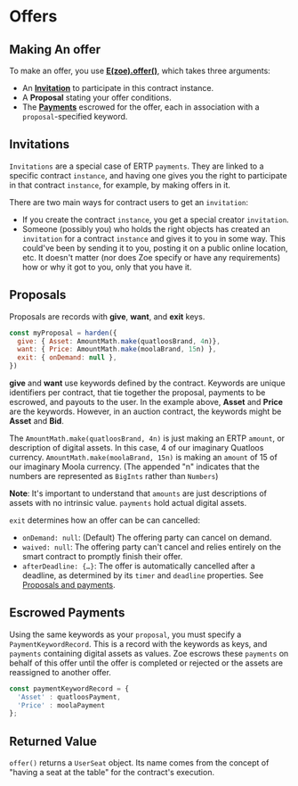 # Offers

## Making An offer

To make an offer, you use **[E(zoe).offer()](/reference/zoe-api/zoe.md#e-zoe-offer-invitation-proposal-paymentkeywordrecord-offerargs)**, which takes three arguments:
- An **[Invitation](/reference/zoe-api/zoe-data-types.md#invitation)** to participate in this contract instance.
- A **Proposal** stating your offer conditions.
- The **[Payments](/reference/ertp-api/payment.md)** escrowed for the offer, each in association with a `proposal`-specified keyword.

## Invitations

`Invitations` are a special case of ERTP `payments`. They are linked to a specific contract `instance`, and
having one gives you the right to participate in that contract `instance`, for example, by making offers in it.

There are two main ways for contract users to get an `invitation`:
- If you create the contract `instance`, you get a special creator `invitation`.
- Someone (possibly you) who holds the right objects has created an `invitation` for a contract `instance` and gives it to
  you in some way. This could've been by sending it to you, posting it on a public online location, etc. It
  doesn't matter (nor does Zoe specify or have any requirements) how or why it got to you, only that you have it.

## Proposals

Proposals are records with **give**, **want**, and **exit** keys.

```js
const myProposal = harden({
  give: { Asset: AmountMath.make(quatloosBrand, 4n)},
  want: { Price: AmountMath.make(moolaBrand, 15n) },
  exit: { onDemand: null },
})
```
**give** and **want** use keywords defined by the contract.
Keywords are unique identifiers per contract, that tie together the proposal,
payments to be escrowed, and payouts to the user.
In the example above, **Asset** and **Price** are the keywords. However, in an auction contract,
the keywords might be **Asset** and **Bid**.

The `AmountMath.make(quatloosBrand, 4n)` is just making an ERTP `amount`, or description of digital assets.
In this case, 4 of our imaginary Quatloos currency. `AmountMath.make(moolaBrand, 15n)` is making 
an `amount` of 15 of our imaginary Moola currency. (The appended "n" indicates that the numbers are
represented as `BigInts` rather than `Numbers`)

**Note**: It's important to understand that `amounts` are just descriptions of assets with no
intrinsic value. `payments` hold actual digital assets.

`exit` determines how an offer can be can cancelled:
- `onDemand: null`: (Default) The offering party can cancel on demand.
- `waived: null`: The offering party can't cancel and relies entirely on the smart contract to promptly finish their offer.
- `afterDeadline: {…}`: The offer is automatically cancelled after a deadline,
  as determined by its `timer` and `deadline` properties. See
  [Proposals and payments](/reference/zoe-api/zoe.md#proposals-and-payments).

## Escrowed Payments

Using the same keywords as your `proposal`, you must specify a `PaymentKeywordRecord`.
This is a record with the keywords as keys, and `payments` containing digital assets as
values. Zoe escrows these `payments` on behalf of this offer until the offer is completed
or rejected or the assets are reassigned to another offer. 
```js
const paymentKeywordRecord = { 
  'Asset' : quatloosPayment, 
  'Price' : moolaPayment 
};
```
## Returned Value

`offer()` returns a `UserSeat` object. Its name comes from the concept of "having a seat at the table" 
for the contract's execution. 


